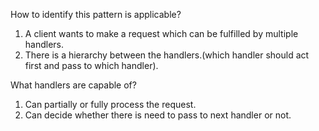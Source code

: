 How to identify this pattern is applicable?

1. A client wants to make a request which can be fulfilled by multiple handlers.
2. There is a hierarchy between the handlers.(which handler should act first and pass to which handler).

What handlers are capable of?
1. Can partially or fully process the request.
2. Can decide whether there is need to pass to next handler or not.